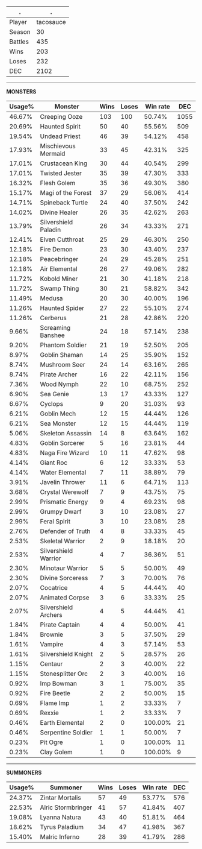 .|.
|-|-
Player|tacosauce
Season|30
Battles|435
Wins|203
Loses|232
DEC|2102

---
**MONSTERS**

Usage%|Monster|Wins|Loses|Win rate|DEC|
-|-|-|-|-|-|
46.67%|Creeping Ooze|103|100|50.74%|1055|
20.69%|Haunted Spirit|50|40|55.56%|509|
19.54%|Undead Priest|46|39|54.12%|458|
17.93%|Mischievous Mermaid|33|45|42.31%|325|
17.01%|Crustacean King|30|44|40.54%|299|
17.01%|Twisted Jester|35|39|47.30%|333|
16.32%|Flesh Golem|35|36|49.30%|380|
15.17%|Magi of the Forest|37|29|56.06%|414|
14.71%|Spineback Turtle|24|40|37.50%|242|
14.02%|Divine Healer|26|35|42.62%|263|
13.79%|Silvershield Paladin|26|34|43.33%|271|
12.41%|Elven Cutthroat|25|29|46.30%|250|
12.18%|Fire Demon|23|30|43.40%|237|
12.18%|Peacebringer|24|29|45.28%|251|
12.18%|Air Elemental|26|27|49.06%|282|
11.72%|Kobold Miner|21|30|41.18%|218|
11.72%|Swamp Thing|30|21|58.82%|342|
11.49%|Medusa|20|30|40.00%|196|
11.26%|Haunted Spider|27|22|55.10%|274|
11.26%|Cerberus|21|28|42.86%|220|
9.66%|Screaming Banshee|24|18|57.14%|238|
9.20%|Phantom Soldier|21|19|52.50%|205|
8.97%|Goblin Shaman|14|25|35.90%|152|
8.74%|Mushroom Seer|24|14|63.16%|265|
8.74%|Pirate Archer|16|22|42.11%|156|
7.36%|Wood Nymph|22|10|68.75%|252|
6.90%|Sea Genie|13|17|43.33%|127|
6.67%|Cyclops|9|20|31.03%|93|
6.21%|Goblin Mech|12|15|44.44%|126|
6.21%|Sea Monster|12|15|44.44%|119|
5.06%|Skeleton Assassin|14|8|63.64%|162|
4.83%|Goblin Sorcerer|5|16|23.81%|44|
4.83%|Naga Fire Wizard|10|11|47.62%|98|
4.14%|Giant Roc|6|12|33.33%|53|
4.14%|Water Elemental|7|11|38.89%|79|
3.91%|Javelin Thrower|11|6|64.71%|113|
3.68%|Crystal Werewolf|7|9|43.75%|75|
2.99%|Prismatic Energy|9|4|69.23%|98|
2.99%|Grumpy Dwarf|3|10|23.08%|27|
2.99%|Feral Spirit|3|10|23.08%|28|
2.76%|Defender of Truth|4|8|33.33%|45|
2.53%|Skeletal Warrior|2|9|18.18%|20|
2.53%|Silvershield Warrior|4|7|36.36%|51|
2.30%|Minotaur Warrior|5|5|50.00%|49|
2.30%|Divine Sorceress|7|3|70.00%|76|
2.07%|Cocatrice|4|5|44.44%|40|
2.07%|Animated Corpse|3|6|33.33%|25|
2.07%|Silvershield Archers|4|5|44.44%|41|
1.84%|Pirate Captain|4|4|50.00%|41|
1.84%|Brownie|3|5|37.50%|29|
1.61%|Vampire|4|3|57.14%|53|
1.61%|Silvershield Knight|2|5|28.57%|26|
1.15%|Centaur|2|3|40.00%|22|
1.15%|Stonesplitter Orc|2|3|40.00%|16|
0.92%|Imp Bowman|3|1|75.00%|35|
0.92%|Fire Beetle|2|2|50.00%|15|
0.69%|Flame Imp|1|2|33.33%|7|
0.69%|Rexxie|1|2|33.33%|7|
0.46%|Earth Elemental|2|0|100.00%|21|
0.46%|Serpentine Soldier|1|1|50.00%|7|
0.23%|Pit Ogre|1|0|100.00%|11|
0.23%|Clay Golem|1|0|100.00%|9|

---
**SUMMONERS**

Usage%|Summoner|Wins|Loses|Win rate|DEC|
-|-|-|-|-|-|
24.37%|Zintar Mortalis|57|49|53.77%|576|
22.53%|Alric Stormbringer|41|57|41.84%|407|
19.08%|Lyanna Natura|43|40|51.81%|464|
18.62%|Tyrus Paladium|34|47|41.98%|367|
15.40%|Malric Inferno|28|39|41.79%|286|
